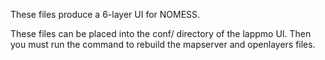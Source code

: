 These files produce a 6-layer UI for NOMESS.

These files can be placed into the conf/ directory of the lappmo UI.
Then you must run the command to rebuild the mapserver and openlayers files.
